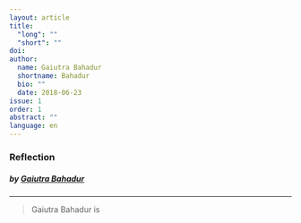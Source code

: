 ```yaml
---
layout: article
title: 
  "long": ""
  "short": ""
doi:
author: 
  name: Gaiutra Bahadur
  shortname: Bahadur
  bio: ""
  date: 2018-06-23
issue: 1
order: 1
abstract: ""
language: en
---
```


### Reflection


#### 
##### by [Gaiutra Bahadur](http://clips.bahadur.ws/)



---

> Gaiutra Bahadur is
